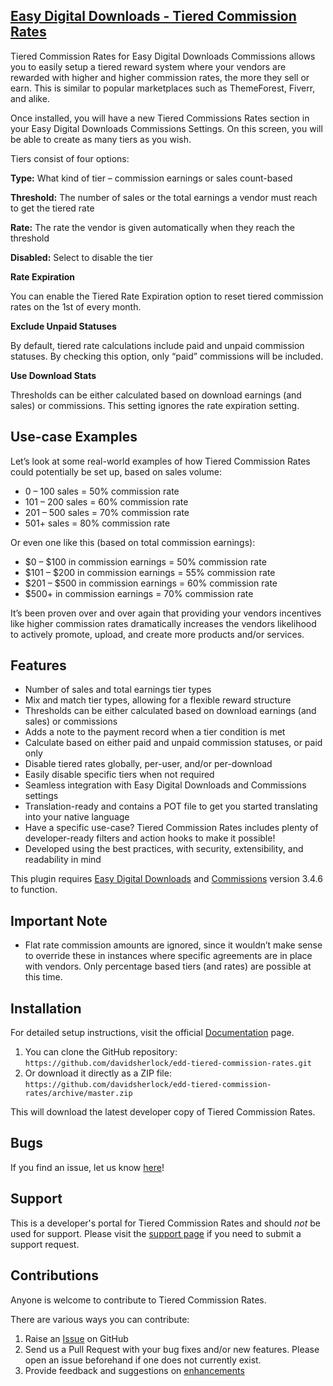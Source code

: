 ## [Easy Digital Downloads - Tiered Commission Rates](https://sellcomet.com/downloads/edd-tiered-commission-rates/)

Tiered Commission Rates for Easy Digital Downloads Commissions allows you to easily setup a tiered reward system where your vendors are rewarded with higher and higher commission rates, the more they sell or earn. This is similar to popular marketplaces such as ThemeForest, Fiverr, and alike.

Once installed, you will have a new Tiered Commissions Rates section in your Easy Digital Downloads Commissions Settings. On this screen, you will be able to create as many tiers as you wish.

Tiers consist of four options:

**Type:** What kind of tier – commission earnings or sales count-based

**Threshold:** The number of sales or the total earnings a vendor must reach to get the tiered rate

**Rate:** The rate the vendor is given automatically when they reach the threshold

**Disabled:** Select to disable the tier

**Rate Expiration**

You can enable the Tiered Rate Expiration option to reset tiered commission rates on the 1st of every month.

**Exclude Unpaid Statuses**

By default, tiered rate calculations include paid and unpaid commission statuses. By checking this option, only “paid” commissions will be included.

**Use Download Stats**

Thresholds can be either calculated based on download earnings (and sales) or commissions. This setting ignores the rate expiration setting.

## Use-case Examples

Let’s look at some real-world examples of how Tiered Commission Rates could potentially be set up, based on sales volume:

* 0 – 100 sales = 50% commission rate
* 101 – 200 sales = 60% commission rate
* 201 – 500 sales = 70% commission rate
* 501+ sales = 80% commission rate

Or even one like this (based on total commission earnings):

* $0 – $100 in commission earnings = 50% commission rate
* $101 – $200 in commission earnings = 55% commission rate
* $201 – $500 in commission earnings = 60% commission rate
* $500+ in commission earnings = 70% commission rate

It’s been proven over and over again that providing your vendors incentives like higher commission rates dramatically increases the vendors likelihood to actively promote, upload, and create more products and/or services.

## Features

* Number of sales and total earnings tier types
* Mix and match tier types, allowing for a flexible reward structure
* Thresholds can be either calculated based on download earnings (and sales) or commissions
* Adds a note to the payment record when a tier condition is met
* Calculate based on either paid and unpaid commission statuses, or paid only
* Disable tiered rates globally, per-user, and/or per-download
* Easily disable specific tiers when not required
* Seamless integration with Easy Digital Downloads and Commissions settings
* Translation-ready and contains a POT file to get you started translating into your native language
* Have a specific use-case? Tiered Commission Rates includes plenty of developer-ready filters and action hooks to make it possible!
* Developed using the best practices, with security, extensibility, and readability in mind

This plugin requires [Easy Digital Downloads](http://wordpress.org/extend/plugins/easy-digital-downloads/) and [Commissions](https://easydigitaldownloads.com/downloads/commissions/) version 3.4.6 to function.

## Important Note

* Flat rate commission amounts are ignored, since it wouldn’t make sense to override these in instances where specific agreements are in place with vendors. Only percentage based tiers (and rates) are possible at this time.

## Installation

For detailed setup instructions, visit the official [Documentation](https://sellcomet.com) page.

1. You can clone the GitHub repository: `https://github.com/davidsherlock/edd-tiered-commission-rates.git`
2. Or download it directly as a ZIP file: `https://github.com/davidsherlock/edd-tiered-commission-rates/archive/master.zip`

This will download the latest developer copy of Tiered Commission Rates.

## Bugs
If you find an issue, let us know [here](https://github.com/davidsherlock/edd-tiered-commission-rates/issues?state=open)!

## Support
This is a developer's portal for Tiered Commission Rates and should _not_ be used for support. Please visit the [support page](https://sellcomet.com/contact/) if you need to submit a support request.

## Contributions
Anyone is welcome to contribute to Tiered Commission Rates.

There are various ways you can contribute:

1. Raise an [Issue](https://github.com/davidsherlock/edd-tiered-commission-rates/issues) on GitHub
2. Send us a Pull Request with your bug fixes and/or new features. Please open an issue beforehand if one does not currently exist.
3. Provide feedback and suggestions on [enhancements](https://github.com/davidsherlock/edd-tiered-commission-rates/issues?direction=desc&labels=Enhancement&page=1&sort=created&state=open)
